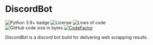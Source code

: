 # DiscordBot

![Python 3.9+ badge](https://img.shields.io/badge/python-3.9)
![License](https://img.shields.io/github/license/przemo199/DiscordBot)
![Lines of code](https://img.shields.io/tokei/lines/github/przemo199/DiscordBot)
![GitHub code size in bytes](https://img.shields.io/github/languages/code-size/przemo199/DiscordBot)
[![CodeFactor](https://www.codefactor.io/repository/github/przemo199/DiscordBot/badge)](https://www.codefactor.io/repository/github/przemo199/DiscordBot)

DiscordBot is a discord bot build for delivering web scrapping results.
